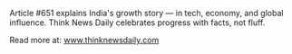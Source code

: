 Article #651 explains India's growth story — in tech, economy, and global influence. Think News Daily celebrates progress with facts, not fluff.

Read more at: www.thinknewsdaily.com